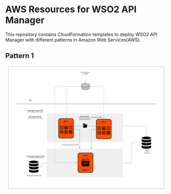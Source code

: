 # AWS Resources for WSO2 API Manager

This repository contains CloudFormation templates to deploy WSO2 API Manager with different patterns in Amazon Web Services(AWS).

## Pattern 1
![pattern1](images/deployment.png)

